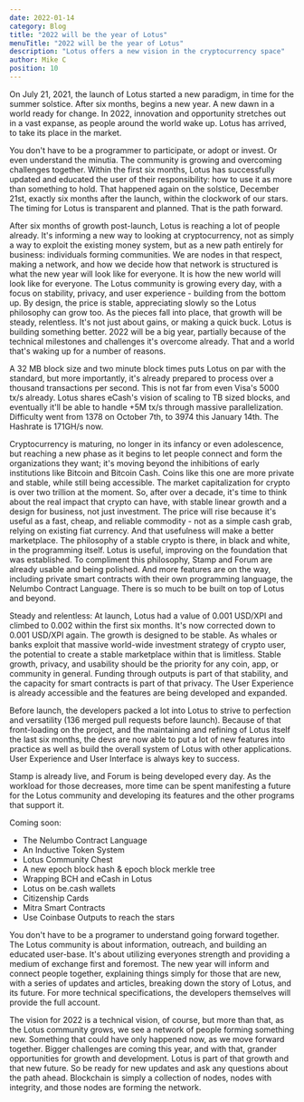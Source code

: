 ```yaml
---
date: 2022-01-14
category: Blog
title: "2022 will be the year of Lotus"
menuTitle: "2022 will be the year of Lotus"
description: "Lotus offers a new vision in the cryptocurrency space"
author: Mike C
position: 10
---
```


On July 21, 2021, the launch of Lotus started a new paradigm, in time for the summer solstice. After six months, begins a new year. A new dawn in a world ready for change. In 2022, innovation and opportunity stretches out in a vast expanse, as people around the world wake up. Lotus has arrived, to take its place in the market. 

You don't have to be a programmer to participate, or adopt or invest. Or even understand the minutia. The community is growing and overcoming challenges together. Within the first six months, Lotus has successfully updated and educated the user of their responsibility: how to use it as more than something to hold. That happened again on the solstice, December 21st, exactly six months after the launch, within the clockwork of our stars. The timing for Lotus is transparent and planned. That is the path forward.

After six months of growth post-launch, Lotus is reaching a lot of people already. It's informing a new way to looking at cryptocurrency, not as simply a way to exploit the existing money system, but as a new path entirely for business: individuals forming communities. We are nodes in that respect, making a network, and how we decide how that network is structured is what the new year will look like for everyone. It is how the new world will look like for everyone. The Lotus community is growing every day, with a focus on stability, privacy, and user experience - building from the bottom up. By design, the price is stable, appreciating slowly so the Lotus philosophy can grow too. As the pieces fall into place, that growth will be steady, relentless. It's not just about gains, or making a quick buck. Lotus is building something better. 2022 will be a big year, partially because of the technical milestones and challenges it's overcome already. That and a world that's waking up for a number of reasons. 

A 32 MB block size and two minute block times puts Lotus on par with the standard, but more importantly, it's already prepared to process over a thousand transactions per second. This is not far from even Visa's 5000 tx/s already. Lotus shares eCash's vision of scaling to TB sized blocks, and eventually it'll be able to handle +5M tx/s through massive parallelization. Difficulty went from 1378 on October 7th, to 3974 this January 14th. The Hashrate is 171GH/s now. 

Cryptocurrency is maturing, no longer in its infancy or even adolescence, but reaching a new phase as it begins to let people connect and form the organizations they want; it's moving beyond the inhibitions of early institutions like Bitcoin and Bitcoin Cash. Coins like this one are more private and stable, while still being accessible. The market capitalization for crypto is over two trillion at the moment. So, after over a decade, it's time to think about the real impact that crypto can have, with stable linear growth and a design for business, not just investment. The price will rise because it's useful as a fast, cheap, and reliable commodity - not as a simple cash grab, relying on existing fiat currency. And that usefulness will make a better marketplace. The philosophy of a stable crypto is there, in black and white, in the programming itself. Lotus is useful, improving on the foundation that was established. To compliment this philosophy, Stamp and Forum are already usable and being polished. And more features are on the way, including private smart contracts with their own programming language, the Nelumbo Contract Language. There is so much to be built on top of Lotus and beyond.

Steady and relentless: At launch, Lotus had a value of 0.001 USD/XPI and climbed to 0.002 within the first six months. It's now corrected down to 0.001 USD/XPI again. The growth is designed to be stable. As whales or banks exploit that massive world-wide investment strategy of crypto user, the potential to create a stable marketplace within that is limitless. Stable growth, privacy, and usability should be the priority for any coin, app, or community in general. Funding through outputs is part of that stability, and the capacity for smart contracts is part of that privacy. The User Experience is already accessible and the features are being developed and expanded.

Before launch, the developers packed a lot into Lotus to strive to perfection and versatility (136 merged pull requests before launch). Because of that front-loading on the project, and the maintaining and refining of Lotus itself the last six months, the devs are now able to put a lot of new features into practice as well as build the overall system of Lotus with other applications. User Experience and User Interface is always key to success.

Stamp is already live, and Forum is being developed every day. As the workload for those decreases, more time can be spent manifesting a future for the Lotus community and developing its features and the other programs that support it. 

Coming soon:
- The Nelumbo Contract Language 
- An Inductive Token System
- Lotus Community Chest
- A new epoch block hash & epoch block merkle tree
- Wrapping BCH and eCash in Lotus
- Lotus on be.cash wallets
- Citizenship Cards
- Mitra Smart Contracts
- Use Coinbase Outputs to reach the stars

You don't have to be a programer to understand going forward together. The Lotus community is about information, outreach, and building an educated user-base. It's about utilizing everyones strength and providing a medium of exchange first and foremost. The new year will inform and connect people together, explaining things simply for those that are new, with a series of updates and articles, breaking down the story of Lotus, and its future. For more technical specifications, the developers themselves will provide the full account. 

The vision for 2022 is a technical vision, of course, but more than that, as the Lotus community grows, we see a network of people forming something new. Something that could have only happened now, as we move forward together. Bigger challenges are coming this year, and with that, grander opportunities for growth and development. Lotus is part of that growth and that new future. So be ready for new updates and ask any questions about the path ahead. Blockchain is simply a collection of nodes, nodes with integrity, and those nodes are forming the network.
